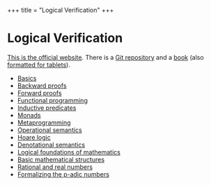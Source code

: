 +++
title = "Logical Verification"
+++

# Logical Verification

[This is the official website](https://lean-forward.github.io/logical-verification/2020/index.html).
There is a [Git repository](https://github.com/blanchette/logical_verification_2020) and a [book](https://github.com/blanchette/logical_verification_2020/raw/master/hitchhikers_guide.pdf) (also [formatted for tablets](https://github.com/blanchette/logical_verification_2020/raw/master/hitchhikers_guide_tablet.pdf)).

- [Basics](basics)
- [Backward proofs](backward-proofs/)
- [Forward proofs](forward-proofs/)
- [Functional programming](functional-programming/)
- [Inductive predicates](inductive-predicates/)
- [Monads](monads/)
- [Metaprogramming](metaprogramming/)
- [Operational semantics](operational-semantics/)
- [Hoare logic](hoare-logic/)
- [Denotational semantics](denotational-semantics/)
- [Logical foundations of mathematics](logical-foundations-of-mathematics/)
- [Basic mathematical structures](basic-mathematical-structures/)
- [Rational and real numbers](rational-and-real-numbers/)
- [Formalizing the p-adic numbers](formalizing-the-p-adic-numbers/)
